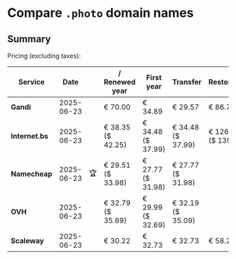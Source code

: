 # Compare `.photo` domain names

## Summary

Pricing (excluding taxes):

| Service | Date |  | / Renewed year | First year | Transfer | Restoration |
|--|--|--|--|--|--|--|
| **Gandi** | 2025-06-23 |  | € 70.00 | € 34.89 | € 29.57 | € 86.76 |
| **Internet.bs** | 2025-06-23 |  | € 38.35<br>($ 42.25) | € 34.48<br>($ 37.99) | € 34.48<br>($ 37.99) | € 126.45<br>($ 139.29) |
| **Namecheap** | 2025-06-23 | 🏆 | € 29.51<br>($ 33.98) | € 27.77<br>($ 31.98) | € 27.77<br>($ 31.98) |  |
| **OVH** | 2025-06-23 |  | € 32.79<br>($ 35.69) | € 29.99<br>($ 32.69) | € 32.19<br>($ 35.09) |  |
| **Scaleway** | 2025-06-23 |  | € 30.22 | € 32.73 | € 32.73 | € 58.26 |
